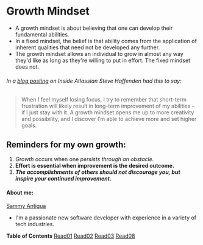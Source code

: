 # Growth Mindset
- A growth mindset is about believing that one can develop their fundamental abilities.
- In a fixed mindset, the belief is that ability comes from the application of inherent qualities that need not be developed any further.
- The growth mindset allows an individual to grow in almost any way they'd like as long as they're willing to put in effort. The fixed mindset does not.
###### In a [blog posting](https://www.atlassian.com/blog/inside-atlassian/growth-mindset) on Inside Atlassian Steve Haffenden had this to say:
> When I feel myself losing focus, I try to remember that short-term frustration will likely result in long-term improvement of my abilities – if I just stay with it. A growth mindset opens me up to more creativity and possibility, and I discover I’m able to achieve more and set higher goals.

## Reminders for my own growth: 
1. *Growth* occurs when one *persists through an obstacle.*
2. **Effort is essential when improvement is the desired outcome.**
3. ***The accomplishments of others should not discourage you, but inspire your continued improvement.*** 
#### About me:
[Sammy Antigua](https://github.com/samiami83)
- I'm a passionate new software developer with experience in a variety of tech industries.

**Table of Contents**
[Read01](read_01.md)
[Read02](read_02.md)
[Read03](read_03-revs_cloud.md)
[Read08](read_08.md)
